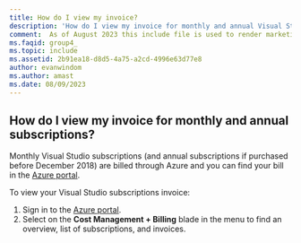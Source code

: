 ```yaml
---
title: How do I view my invoice? 
description: 'How do I view my invoice for monthly and annual Visual Studio subscriptions'
comment:  As of August 2023 this include file is used to render marketing FAQ content for VS Subscriptions in the following portals - VSCom, Manage, and My portals. It was not used for learn.microsoft.com content at that time.  SMEs are Evan Windom and Larissa Crawford of Red Door Collaborative and Sharvari Dighe.
ms.faqid: group4_
ms.topic: include
ms.assetid: 2b91ea18-d8d5-4a75-a2cd-4996e63d77e8
author: evanwindom
ms.author: amast
ms.date: 08/09/2023
---
```


## How do I view my invoice for monthly and annual subscriptions?

Monthly Visual Studio subscriptions (and annual subscriptions if purchased before December 2018) are billed through Azure and you can find your bill in the [Azure portal](https://portal.azure.com/). 

To view your Visual Studio subscriptions invoice:
1. Sign in to the [Azure portal](https://portal.azure.com/). 
0. Select on the **Cost Management + Billing** blade in the menu to find an overview, list of subscriptions, and invoices. 